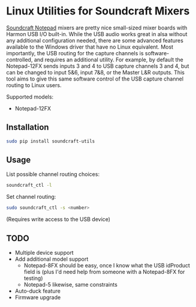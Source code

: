 Linux Utilities for Soundcraft Mixers
=====================================

[Soundcraft Notepad](https://www.soundcraft.com/en/product_families/notepad-series)
mixers are pretty nice small-sized mixer boards with Harmon USB I/O
built-in.  While the USB audio works great in alsa without any
additional configuration needed, there are some advanced features
available to the Windows driver that have no Linux equivalent.
Most importantly, the USB routing for the capture channels is
software-controlled, and requires an additional utility.  For
example, by default the Notepad-12FX sends inputs 3 and 4 to USB
capture channels 3 and 4, but can be changed to input 5&6, input
7&8, or the Master L&R outputs.  This tool aims to give this same
software control of the USB capture channel routing to Linux users.

Supported models:
- Notepad-12FX

Installation
------------

```bash
sudo pip install soundcraft-utils
```

Usage
-----

List possible channel routing choices:
```bash
soundcraft_ctl -l
```

Set channel routing:
```bash
sudo soundcraft_ctl -s <number>
```
(Requires write access to the USB device)

TODO
----

- Multiple device support
- Add additional model support
    - Notepad-8FX should be easy, once I know what the USB idProduct field is (plus I'd need help from someone with a Notepad-8FX for testing)
    - Notepad-5 likewise, same constraints
- Auto-duck feature
- Firmware upgrade
